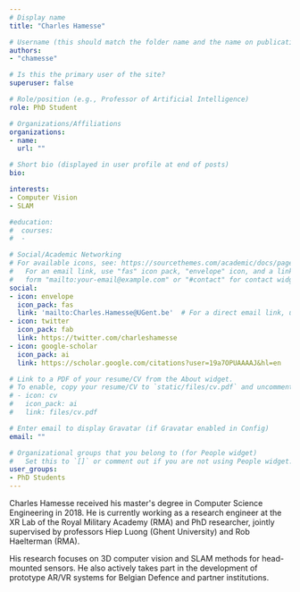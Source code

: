 ```yaml
---
# Display name
title: "Charles Hamesse"

# Username (this should match the folder name and the name on publications)
authors:
- "chamesse"

# Is this the primary user of the site?
superuser: false

# Role/position (e.g., Professor of Artificial Intelligence)
role: PhD Student

# Organizations/Affiliations
organizations:
- name: 
  url: ""

# Short bio (displayed in user profile at end of posts)
bio: 

interests:
- Computer Vision
- SLAM

#education:
#  courses:
#  - 

# Social/Academic Networking
# For available icons, see: https://sourcethemes.com/academic/docs/page-builder/#icons
#   For an email link, use "fas" icon pack, "envelope" icon, and a link in the
#   form "mailto:your-email@example.com" or "#contact" for contact widget.
social:
- icon: envelope
  icon_pack: fas
  link: 'mailto:Charles.Hamesse@UGent.be'  # For a direct email link, use "mailto:test@example.org".
- icon: twitter
  icon_pack: fab
  link: https://twitter.com/charleshamesse
- icon: google-scholar
  icon_pack: ai
  link: https://scholar.google.com/citations?user=19a7OPUAAAAJ&hl=en

# Link to a PDF of your resume/CV from the About widget.
# To enable, copy your resume/CV to `static/files/cv.pdf` and uncomment the lines below.
# - icon: cv
#   icon_pack: ai
#   link: files/cv.pdf

# Enter email to display Gravatar (if Gravatar enabled in Config)
email: ""

# Organizational groups that you belong to (for People widget)
#   Set this to `[]` or comment out if you are not using People widget.
user_groups:
- PhD Students
---
```


Charles Hamesse received his master's degree in Computer Science Engineering in 2018. He is currently working as a research engineer at the XR Lab of the Royal Military Academy (RMA) and PhD researcher, jointly supervised by professors Hiep Luong (Ghent University) and Rob Haelterman (RMA). 

His research focuses on 3D computer vision and SLAM methods for head-mounted sensors. He also actively takes part in the development of prototype AR/VR systems for Belgian Defence and partner institutions.